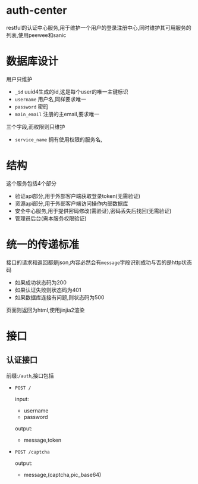 # auth-center
restful的认证中心服务,用于维护一个用户的登录注册中心,同时维护其可用服务的列表,使用peewee和sanic

# 数据库设计

用户只维护

+ `_id` uuid4生成的id,这是每个user的唯一主键标识
+ `username` 用户名,同样要求唯一
+ `password` 密码
+ `main_email` 注册的主email,要求唯一

三个字段,而权限则只维护

+ `service_name` 拥有使用权限的服务名,

# 结构

这个服务包括4个部分

+ 验证api部分,用于外部客户端获取登录token(无需验证)
+ 资源api部分,用于外部客户端访问操作内部数据库
+ 安全中心服务,用于提供密码修改(需验证),密码丢失后找回(无需验证)
+ 管理员后台(需本服务权限验证)

# 统一的传递标准

接口的请求和返回都是json,内容必然会有`message`字段识别成功与否的是http状态码

+ 如果成功状态码为200
+ 如果认证失败则状态码为401
+ 如果数据库连接有问题,则状态码为500

页面则返回为html,使用jinjia2渲染

# 接口

## 认证接口

前缀:`/auth`,接口包括

+ `POST /`

    input:
    + username
    + password

    output:
    + message,token

+ `POST /captcha`

    output:
    + message,(captcha,pic_base64)
    
